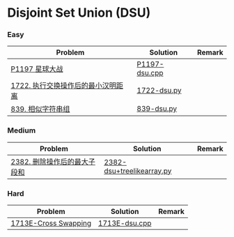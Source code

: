 # Disjoint Set Union (DSU)

### Easy

| Problem | Solution | Remark |
| ------- | -------- | ------ |
| [P1197 星球大战](https://www.luogu.com.cn/problem/P1197)  | [P1197-dsu.cpp](https://github.com/chuzhumin98/PythonForMillions/blob/main/luogu/P1197-dsu.cpp)  |        |
| [1722. 执行交换操作后的最小汉明距离](https://leetcode.cn/problems/minimize-hamming-distance-after-swap-operations/) | [1722-dsu.py](https://github.com/chuzhumin98/PythonForMillions/blob/main/LeetCode/1722-dsu.py) |  |
| [839. 相似字符串组](https://leetcode.cn/problems/similar-string-groups/) | [839-dsu.py](https://github.com/chuzhumin98/PythonForMillions/blob/main/LeetCode/839-dsu.py) |  |



### Medium

| Problem                                                      | Solution                                                     | Remark |
| ------------------------------------------------------------ | ------------------------------------------------------------ | ------ |
| [2382. 删除操作后的最大子段和](https://leetcode.cn/problems/maximum-segment-sum-after-removals/) | [2382-dsu+treelikearray.py](https://github.com/chuzhumin98/PythonForMillions/blob/main/LeetCode/2382-dsu%2Btreelikearray.py) |  |



### Hard

| Problem | Solution | Remark |
| ------- | -------- | ------ |
| [1713E-Cross Swapping](https://codeforces.com/contest/1713/problem/E)  | [1713E-dsu.cpp](https://github.com/chuzhumin98/PythonForMillions/blob/main/Codeforces/1713/1713E-dsu.cpp) |        |